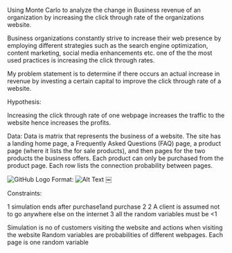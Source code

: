 Using Monte Carlo to analyze the change in Business revenue of an organization by increasing the click through rate of the organizations website.

Business organizations constantly strive to increase their web presence by employing different strategies such as the search engine  optimization, content marketing, social media enhancements etc. one of the the most used practices is increasing the click through rates.

My problem statement is to determine if there occurs an actual increase in revenue by investing a certain capital to improve the click through rate of a website.

Hypothesis:

Increasing the click through rate of one webpage increases the traffic to the website hence increases the profits.


Data:
Data is matrix that represents the business of a website. 
The site has a landing home page, a Frequently Asked Questions (FAQ) page, a product page (where it lists the for sale products), and then pages for the two products the business offers. Each product can only be purchased from the product page.
Each row lists the connection probability between pages.

![GitHub Logo](/Desktop/data.png)
Format: ![Alt Text](url)
￼
 

Constraints:

1	simulation ends after purchase1and purchase 2
2	A client is assumed not to go anywhere else on the internet
3	all the random variables must be <1

Simulation is no of customers visiting the website and actions when visiting the website
Random variables are probabilities of different webpages. Each page is one random variable


